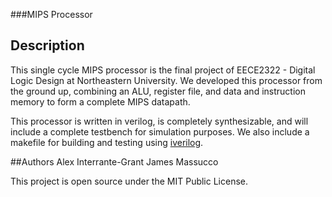 ###MIPS Processor

## Description
This single cycle MIPS processor is the final project of EECE2322 - Digital
Logic Design at Northeastern University. We developed this processor from the
ground up, combining an ALU, register file, and data and instruction memory to
form a complete MIPS datapath.

This processor is written in verilog, is completely synthesizable, and will
include a complete testbench for simulation purposes. We also include a
makefile for building and testing using
[iverilog](http://iverilog.icarus.com/).

##Authors
Alex Interrante-Grant
James Massucco

This project is open source under the MIT Public License.
